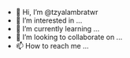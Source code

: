 - 👋 Hi, I’m @tzyalambratwr
- 👀 I’m interested in ...
- 🌱 I’m currently learning ...
- 💞️ I’m looking to collaborate on ...
- 📫 How to reach me ...

<!---
tzyalambratwr/tzyalambratwr is a ✨ special ✨ repository because its `README.md` (this file) appears on your GitHub profile.
You can click the Preview link to take a look at your changes.
--->
